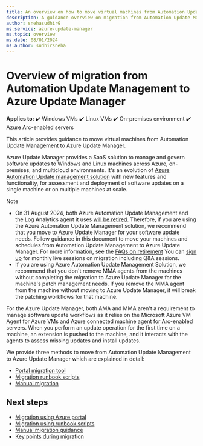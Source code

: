```yaml
---
title: An overview on how to move virtual machines from Automation Update Management to Azure Update Manager
description: A guidance overview on migration from Automation Update Management to Azure Update Manager
author: snehasudhirG
ms.service: azure-update-manager
ms.topic: overview
ms.date: 08/01/2024
ms.author: sudhirsneha
---
```


# Overview of migration from Automation Update Management to Azure Update Manager

**Applies to:** :heavy_check_mark: Windows VMs :heavy_check_mark: Linux VMs :heavy_check_mark: On-premises environment :heavy_check_mark: Azure Arc-enabled servers

This article provides guidance to move virtual machines from Automation Update Management to Azure Update Manager.    

Azure Update Manager provides a SaaS solution to manage and govern software updates to Windows and Linux machines across Azure, on-premises, and multicloud environments. It's an evolution of [Azure Automation Update management solution](../automation/update-management/overview.md) with new features and functionality, for assessment and deployment of software updates on a single machine or on multiple machines at scale.    

> [!Note]
> - On 31 August 2024, both Azure Automation Update Management and the Log Analytics agent it uses [will be retired](https://azure.microsoft.com/updates/were-retiring-the-log-analytics-agent-in-azure-monitor-on-31-august-2024/). Therefore, if you are using the Azure Automation Update Management solution, we recommend that you move to Azure Update Manager for your software update needs. Follow guidance in this document to move your machines and schedules from Automation Update Management to Azure Update Manager. For more information, see the [FAQs on retirement](https://aka.ms/aum-migration-faqs) You can [sign up](https://aka.ms/AUMLive) for monthly live sessions on migration including Q&A sessions.   
> - If you are using Azure Automation Update Management Solution, we recommend that you don't remove MMA agents from the machines without completing the migration to Azure Update Manager for the machine's patch management needs. If you remove the MMA agent from the machine without moving to Azure Update Manager, it will break the patching workflows for that machine.      

For the Azure Update Manager, both AMA and MMA aren't a requirement to manage software update workflows as it relies on the Microsoft Azure VM Agent for Azure VMs and Azure connected machine agent for Arc-enabled servers. When you perform an update operation for the first time on a machine, an extension is pushed to the machine, and it interacts with the agents to assess missing updates and install updates.     

We provide three methods to move from Automation Update Management to Azure Update Manager which are explained in detail:   
- [Portal migration tool](migration-using-portal.md)  
- [Migration runbook scripts](migration-using-runbook-scripts.md)  
- [Manual migration](migration-manual.md)    


## Next steps

- [Migration using Azure portal](migration-using-portal.md)
- [Migration using runbook scripts](migration-using-runbook-scripts.md)
- [Manual migration guidance](migration-manual.md)
- [Key points during migration](migration-key-points.md)